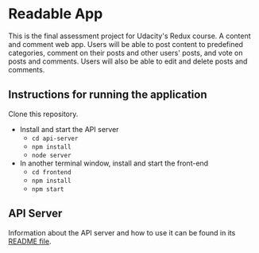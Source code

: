 # Readable App

This is the final assessment project for Udacity's Redux course. A content and comment web app. Users will be able to post content to predefined categories, comment on their posts and other users' posts, and vote on posts and comments. Users will also be able to edit and delete posts and comments.

## Instructions for running the application

Clone this repository.

* Install and start the API server
    - `cd api-server`
    - `npm install`
    - `node server`
* In another terminal window, install and start the front-end
    - `cd frontend`
    - `npm install`
    - `npm start`

## API Server

Information about the API server and how to use it can be found in its [README file](api-server/README.md).
